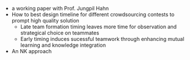 * a working paper with Prof. Jungpil Hahn
* How to best design timeline for different crowdsourcing contests to prompt high quality solution 
  * Late team formation timing leaves more time for observation and strategical choice on teammates
  * Early timing induces sucessful teamwork through enhancing mutual learning and knowledge integration
* An NK approach 
